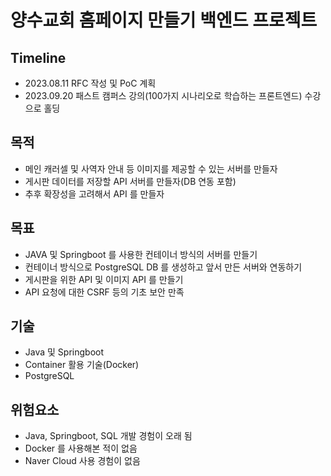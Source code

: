 # 양수교회 홈페이지 만들기 백엔드 프로젝트

## Timeline
- 2023.08.11 RFC 작성 및 PoC 계획
- 2023.09.20 패스트 캠퍼스 강의(100가지 시나리오로 학습하는 프론트엔드) 수강으로 홀딩

## 목적
- 메인 캐러셀 및 사역자 안내 등 이미지를 제공할 수 있는 서버를 만들자
- 게시판 데이터를 저장할 API 서버를 만들자(DB 연동 포함)
- 추후 확장성을 고려해서 API 를 만들자

## 목표
- JAVA 및 Springboot 를 사용한 컨테이너 방식의 서버를 만들기
- 컨테이너 방식으로 PostgreSQL DB 를 생성하고 앞서 만든 서버와 연동하기
- 게시판을 위한 API 및 이미지 API 를 만들기
- API 요청에 대한 CSRF 등의 기초 보안 만족

## 기술
- Java 및 Springboot
- Container 활용 기술(Docker)
- PostgreSQL
  
## 위험요소
- Java, Springboot, SQL 개발 경험이 오래 됨
- Docker 를 사용해본 적이 없음
- Naver Cloud 사용 경험이 없음
